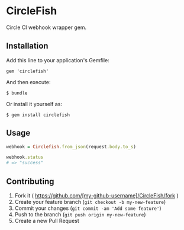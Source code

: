 # CircleFish

Circle CI webhook wrapper gem.

## Installation

Add this line to your application's Gemfile:

    gem 'circlefish'

And then execute:

    $ bundle

Or install it yourself as:

    $ gem install circlefish

## Usage

```ruby
webhook = Circlefish.from_json(request.body.to_s)

webhook.status
# => "success"
```

## Contributing

1. Fork it ( https://github.com/[my-github-username]/CircleFish/fork )
2. Create your feature branch (`git checkout -b my-new-feature`)
3. Commit your changes (`git commit -am 'Add some feature'`)
4. Push to the branch (`git push origin my-new-feature`)
5. Create a new Pull Request
